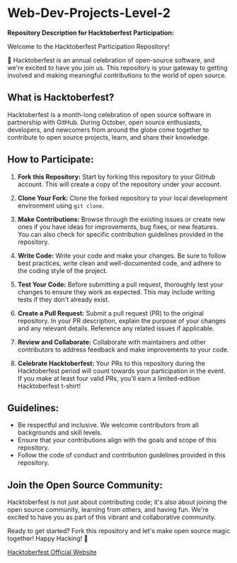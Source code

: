 # Web-Dev-Projects-Level-2

**Repository Description for Hacktoberfest Participation:**

Welcome to the Hacktoberfest Participation Repository!

🎉 Hacktoberfest is an annual celebration of open-source software, and we're excited to have you join us. This repository is your gateway to getting involved and making meaningful contributions to the world of open source.

## What is Hacktoberfest?

Hacktoberfest is a month-long celebration of open source software in partnership with GitHub. During October, open source enthusiasts, developers, and newcomers from around the globe come together to contribute to open source projects, learn, and share their knowledge.

## How to Participate:

1. **Fork this Repository:** Start by forking this repository to your GitHub account. This will create a copy of the repository under your account.

2. **Clone Your Fork:** Clone the forked repository to your local development environment using `git clone`.

3. **Make Contributions:** Browse through the existing issues or create new ones if you have ideas for improvements, bug fixes, or new features. You can also check for specific contribution guidelines provided in the repository.

4. **Write Code:** Write your code and make your changes. Be sure to follow best practices, write clean and well-documented code, and adhere to the coding style of the project.

5. **Test Your Code:** Before submitting a pull request, thoroughly test your changes to ensure they work as expected. This may include writing tests if they don't already exist.

6. **Create a Pull Request:** Submit a pull request (PR) to the original repository. In your PR description, explain the purpose of your changes and any relevant details. Reference any related issues if applicable.

7. **Review and Collaborate:** Collaborate with maintainers and other contributors to address feedback and make improvements to your code.

8. **Celebrate Hacktoberfest:** Your PRs to this repository during the Hacktoberfest period will count towards your participation in the event. If you make at least four valid PRs, you'll earn a limited-edition Hacktoberfest t-shirt!

## Guidelines:

- Be respectful and inclusive. We welcome contributors from all backgrounds and skill levels.
- Ensure that your contributions align with the goals and scope of this repository.
- Follow the code of conduct and contribution guidelines provided in this repository.

## Join the Open Source Community:

Hacktoberfest is not just about contributing code; it's also about joining the open source community, learning from others, and having fun. We're excited to have you as part of this vibrant and collaborative community.

Ready to get started? Fork this repository and let's make open source magic together! Happy Hacking! 🚀

[Hacktoberfest Official Website](https://hacktoberfest.digitalocean.com/)
